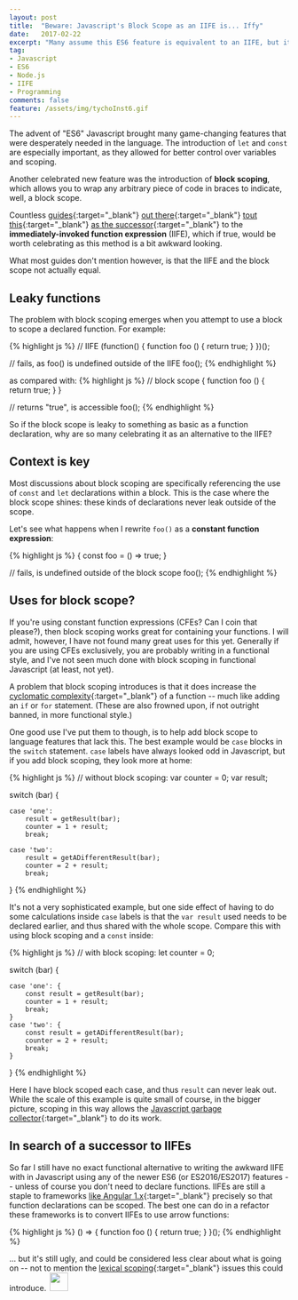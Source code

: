 ```yaml
---
layout: post
title:  "Beware: Javascript's Block Scope as an IIFE is... Iffy"
date:   2017-02-22
excerpt: "Many assume this ES6 feature is equivalent to an IIFE, but it can be quite leaky"
tag:
- Javascript
- ES6
- Node.js
- IIFE
- Programming
comments: false
feature: /assets/img/tychoInst6.gif
---
```


The advent of "ES6" Javascript brought many game-changing features that were desperately needed in the language. The introduction of `let` and `const` are especially important, as they allowed for better control over variables and scoping.

Another celebrated new feature was the introduction of **block scoping**, which allows you to wrap any arbitrary piece of code in braces to indicate, well, a block scope.

Countless [guides](https://jack.ofspades.com/es6-iife-with-fat-arrow-functions/){:target="_blank"} [out there](http://wesbos.com/es6-block-scope-iife/){:target="_blank"} [tout this](https://medium.freecodecamp.com/5-javascript-bad-parts-that-are-fixed-in-es6-c7c45d44fd81#.pvazi981g){:target="_blank"} [as the successor](http://www.benmvp.com/learning-es6-block-level-scoping-let-const/){:target="_blank"} to the **immediately-invoked function expression** (IIFE), which if true, would be worth celebrating as this method is a bit awkward looking.

What most guides don't mention however, is that the IIFE and the block scope not actually equal.

## Leaky functions

The problem with block scoping emerges when you attempt to use a block to scope a declared function. For example:

{% highlight js %}
// IIFE
(function() {
    function foo () {
        return true;
    }
})();

// fails, as foo() is undefined outside of the IIFE
foo();
{% endhighlight %}

as compared with:
{% highlight js %}
// block scope
{
    function foo () {
        return true;
    }
}

// returns "true", is accessible
foo();
{% endhighlight %}

So if the block scope is leaky to something as basic as a function declaration, why are so many celebrating it as an alternative to the IIFE?

## Context is key

Most discussions about block scoping are specifically referencing the use of `const` and `let` declarations within a block. This is the case where the block scope shines: these kinds of declarations never leak outside of the scope.

Let's see what happens when I rewrite `foo()` as a **constant function expression**:

{% highlight js %}
{
    const foo = () => true;
}

// fails, is undefined outside of the block scope
foo();
{% endhighlight %}

## Uses for block scope?

If you're using constant function expressions (CFEs? Can I coin that please?), then block scoping works great for containing your functions. I will admit, however, I have not found many great uses for this yet. Generally if you are using CFEs exclusively, you are probably writing in a functional style, and I've not seen much done with block scoping in functional Javascript (at least, not yet).

A problem that block scoping introduces is that it does increase the [cyclomatic complexity](https://en.wikipedia.org/wiki/Cyclomatic_complexity){:target="_blank"} of a function -- much like adding an `if` or `for` statement. (These are also frowned upon, if not outright banned, in more functional style.)

One good use I've put them to though, is to help add block scope to language features that lack this. The best example would be `case` blocks in the `switch` statement. `case` labels have always looked odd in Javascript, but if you add block scoping, they look more at home:

{% highlight js %}
// without block scoping:
var counter = 0;
var result;

switch (bar) {
    
    case 'one':
        result = getResult(bar);
        counter = 1 + result;
        break;

    case 'two':
        result = getADifferentResult(bar);
        counter = 2 + result;
        break;
}
{% endhighlight %}

It's not a very sophisticated example, but one side effect of having to do some calculations inside `case` labels is that the `var result` used needs to be declared earlier, and thus shared with the whole scope. Compare this with using block scoping and a `const` inside:

{% highlight js %}
// with block scoping:
let counter = 0;

switch (bar) {
    
    case 'one': {
        const result = getResult(bar);
        counter = 1 + result;
        break;
    }
    case 'two': {
        const result = getADifferentResult(bar);
        counter = 2 + result;
        break;
    }
}
{% endhighlight %}

Here I have block scoped each case, and thus `result` can never leak out. While the scale of this example is quite small of course, in the bigger picture, scoping in this way allows the [Javascript garbage collector](https://auth0.com/blog/four-types-of-leaks-in-your-javascript-code-and-how-to-get-rid-of-them/){:target="_blank"} to do its work.

## In search of a successor to IIFEs

So far I still have no exact functional alternative to writing the awkward IIFE with in Javascript using any of the newer ES6 (or ES2016/ES2017) features -- unless of course you don't need to declare functions. IIFEs are still a staple to frameworks [like Angular 1.x](https://toddmotto.com/minimal-angular-module-syntax-approach-using-an-iife/#introducing-an-iife){:target="_blank"} precisely so that function declarations can be scoped. The best one can do in a refactor these frameworks is to convert IIFEs to use arrow functions:

{% highlight js %}
() => {
    function foo () {
        return true;
    }
}();
{% endhighlight %}

... but it's still ugly, and could be considered less clear about what is going on -- not to mention the [lexical scoping](https://toddmotto.com/es6-arrow-functions-syntaxes-and-lexical-scoping/){:target="_blank"} issues this could introduce.<img src="http://robporter.ca/assets/img/feather-7.svg" style="width:33px;height:33px;display:inline;padding-left:6px" />
